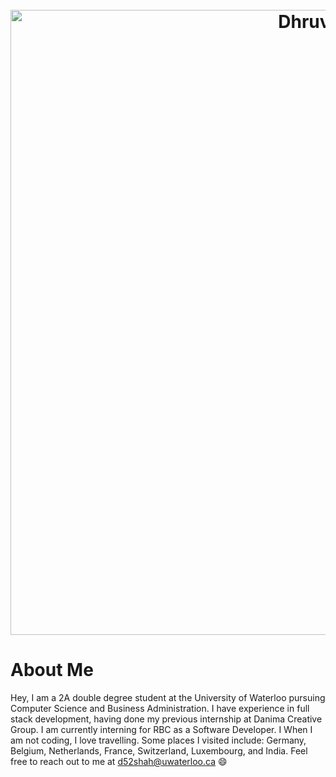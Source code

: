 <h1 align="center">
  <br>
  <img src="https://github.com/Dhruv-m-Shah/dhruv-m-shah/blob/master/images/2020-07-28%2017-08-12_Trim%20(online-video-cutter.com)%20(2).gif" alt="Dhruv Shah" width="1000">
</h1>

# About Me
Hey, I am a 2A double degree student at the University of Waterloo pursuing Computer Science and Business Administration. I have experience in full stack development, having done my previous internship at Danima Creative Group. I am currently interning for RBC as a Software Developer. I When I am not coding, I love travelling. Some places I visited include: Germany, Belgium, Netherlands, France, Switzerland, Luxembourg, and India. Feel free to reach out to me at d52shah@uwaterloo.ca 😄

<!--
**Dhruv-m-Shah/dhruv-m-shah** is a ✨ _special_ ✨ repository because its `README.md` (this file) appears on your GitHub profile.

Here are some ideas to get you started:

- 🔭 I’m currently working on ...
- 🌱 I’m currently learning ...
- 👯 I’m looking to collaborate on ...
- 🤔 I’m looking for help with ...
- 💬 Ask me about ...
- 📫 How to reach me: ...
- 😄 Pronouns: ...
- ⚡ Fun fact: ...
-->
